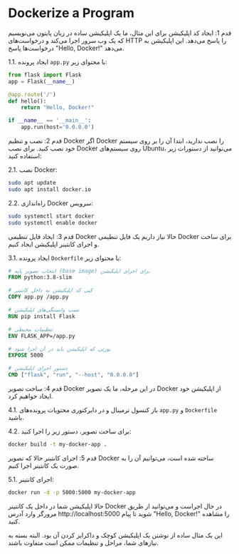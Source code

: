 #  Dockerize a Program
قدم 1: ایجاد کد اپلیکیشن
برای این مثال، ما یک اپلیکیشن ساده در زبان پایتون می‌نویسیم که یک وب سرور اجرا می‌کند و درخواست‌های HTTP را پاسخ می‌دهد. این اپلیکیشن به درخواست‌ها پاسخ "Hello, Docker!" می‌دهد.

1.1. ایجاد پرونده `app.py` با محتوای زیر:

```python
from flask import Flask
app = Flask(__name__)

@app.route('/')
def hello():
    return "Hello, Docker!"

if __name__ == '__main__':
    app.run(host='0.0.0.0')
```

قدم 2: نصب و تنظیم Docker
اگر Docker را نصب ندارید، ابتدا آن را بر روی سیستم خود نصب کنید. برای نصب Docker روی سیستم‌های Ubuntu، می‌توانید از دستورات زیر استفاده کنید:

2.1. نصب Docker:

```bash
sudo apt update
sudo apt install docker.io
```

2.2. راه‌اندازی Docker سرویس:

```bash
sudo systemctl start docker
sudo systemctl enable docker
```

قدم 3: ایجاد فایل تنظیمی Docker
حالا نیاز داریم یک فایل تنظیمی Docker برای ساخت و اجرای کانتینر اپلیکیشن ایجاد کنیم.

3.1. ایجاد پرونده `Dockerfile` با محتوای زیر:

```Dockerfile
# انتخاب تصویر پایه (base image) برای اجرای اپلیکیشن
FROM python:3.8-slim

# کپی کد اپلیکیشن به داخل کانتینر
COPY app.py /app.py

# نصب وابستگی‌های اپلیکیشن
RUN pip install Flask

# تنظیمات محیطی
ENV FLASK_APP=/app.py

# پورتی که اپلیکیشن باید در آن اجرا شود
EXPOSE 5000

# دستور اجرای اپلیکیشن
CMD ["flask", "run", "--host", "0.0.0.0"]
```

قدم 4: ساخت تصویر Docker
در این مرحله، ما یک تصویر Docker از اپلیکیشن خود ایجاد خواهیم کرد.

4.1. باز کنسول ترمینال و در دایرکتوری محتویات پرونده‌های `app.py` و `Dockerfile` باشید.

4.2. برای ساخت تصویر، دستور زیر را اجرا کنید:

```bash
docker build -t my-docker-app .
```

قدم 5: اجرای کانتینر
حالا که تصویر Docker ساخته شده است، می‌توانیم آن را به صورت یک کانتینر اجرا کنیم.

5.1. اجرای کانتینر:

```bash
docker run -d -p 5000:5000 my-docker-app
```

حالا اپلیکیشن شما در داخل یک کانتینر Docker در حال اجراست و می‌توانید از طریق مرورگر وارد آدرس http://localhost:5000 شوید تا پیام "Hello, Docker!" را مشاهده کنید.

این یک مثال ساده از نوشتن یک اپلیکیشن کوچک و داکرایز کردن آن بود. البته بسته به نیازهای شما، مراحل و تنظیمات ممکن است متفاوت باشند.
